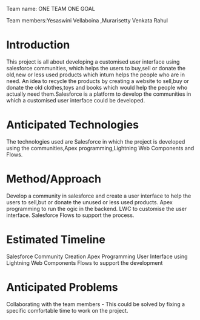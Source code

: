 Team name: ONE TEAM ONE GOAL

Team members:Yesaswini Vellaboina ,Murarisetty Venkata Rahul

# Introduction

This project is all about developing a customised user interface using salesforce communities, which helps the users to buy,sell or donate the old,new or less used products which inturn helps the people who are in need.
An idea to recycle the products by creating a website to sell,buy or donate the old clothes,toys and books which would help the people who actually need them.Salesforce is a platform to develop the communities in which a customised user interface could be developed.

# Anticipated Technologies

The technologies used are Salesforce in which the project is developed using the communities,Apex programming,Lightning Web Components and Flows.

# Method/Approach

Develop a community in salesforce and create a user interface to help the users to sell,but or donate the unused or less used products.
Apex programming to run the ogic in the backend.
LWC to customise the user interface.
Salesforce Flows to support the process.

# Estimated Timeline
Salesforce Community Creation
Apex Programming
User Interface using Lightning Web Components
Flows to support the development


# Anticipated Problems
Collaborating with the team members - This could be solved by fixing a specific comfortable time to work on the project.
